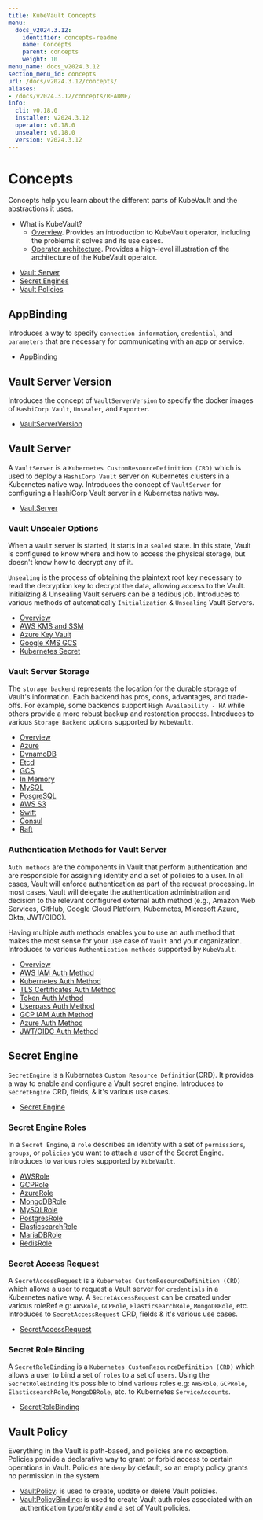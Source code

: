 ```yaml
---
title: KubeVault Concepts
menu:
  docs_v2024.3.12:
    identifier: concepts-readme
    name: Concepts
    parent: concepts
    weight: 10
menu_name: docs_v2024.3.12
section_menu_id: concepts
url: /docs/v2024.3.12/concepts/
aliases:
- /docs/v2024.3.12/concepts/README/
info:
  cli: v0.18.0
  installer: v2024.3.12
  operator: v0.18.0
  unsealer: v0.18.0
  version: v2024.3.12
---
```


# Concepts

Concepts help you learn about the different parts of KubeVault and the abstractions it uses.

- What is KubeVault?
  - [Overview](/docs/v2024.3.12/concepts/overview). Provides an introduction to KubeVault operator, including the problems it solves and its use cases.
  - [Operator architecture](/docs/v2024.3.12/concepts/architecture). Provides a high-level illustration of the architecture of the KubeVault operator.

<ul class="nav nav-tabs" id="conceptsTab" role="tablist">
  <li class="nav-item">
    <a class="nav-link active" id="vault-server-tab" data-toggle="tab" href="#vault-server" role="tab" aria-controls="vault-server" aria-selected="true">Vault Server</a>
  </li>
  <li class="nav-item">
    <a class="nav-link" id="secret-engine-tab" data-toggle="tab" href="#secret-engine" role="tab" aria-controls="secret-engine" aria-selected="false">Secret Engines</a>
  </li>
  <li class="nav-item">
    <a class="nav-link" id="vault-policy-tab" data-toggle="tab" href="#vault-policy" role="tab" aria-controls="vault-policy" aria-selected="false">Vault Policies</a>
  </li>
</ul>
<div class="tab-content" id="conceptsTabContent">
  <div class="tab-pane fade show active" id="vault-server" role="tabpanel" aria-labelledby="vault-server-tab">

## AppBinding

Introduces a way to specify `connection information`, `credential`, and `parameters` that are necessary for communicating with an app or service.

- [AppBinding](/docs/v2024.3.12/concepts/vault-server-crds/auth-methods/appbinding)

## Vault Server Version

Introduces the concept of `VaultServerVersion` to specify the docker images of `HashiCorp Vault`, `Unsealer`, and `Exporter`.

- [VaultServerVersion](/docs/v2024.3.12/concepts/vault-server-crds/vaultserverversion)

## Vault Server

A `VaultServer` is a `Kubernetes CustomResourceDefinition (CRD)` which is used to deploy a `HashiCorp Vault` server on Kubernetes clusters in a Kubernetes native way. Introduces the concept of `VaultServer` for configuring a HashiCorp Vault server in a Kubernetes native way.

- [VaultServer](/docs/v2024.3.12/concepts/vault-server-crds/vaultserver)

### Vault Unsealer Options
When a `Vault` server is started, it starts in a `sealed` state. In this state, Vault is configured to know where and how to access the physical storage, but doesn't know how to decrypt any of it.

`Unsealing` is the process of obtaining the plaintext root key necessary to read the decryption key to decrypt the data, allowing access to the Vault. Initializing & Unsealing Vault servers can be a tedious job. 
Introduces to various methods of automatically `Initialization` & `Unsealing` Vault Servers.

- [Overview](/docs/v2024.3.12/concepts/vault-server-crds/unsealer/overview)
- [AWS KMS and SSM](/docs/v2024.3.12/concepts/vault-server-crds/unsealer/aws_kms_ssm)
- [Azure Key Vault](/docs/v2024.3.12/concepts/vault-server-crds/unsealer/azure_key_vault)
- [Google KMS GCS](/docs/v2024.3.12/concepts/vault-server-crds/unsealer/google_kms_gcs)
- [Kubernetes Secret](/docs/v2024.3.12/concepts/vault-server-crds/unsealer/kubernetes_secret)
  
### Vault Server Storage
The `storage backend` represents the location for the durable storage of Vault's information. Each backend has pros, cons, advantages, and trade-offs. For example, some backends support `High Availability - HA` while others provide a more robust backup and restoration process. Introduces to various `Storage Backend` options supported by `KubeVault`.

- [Overview](/docs/v2024.3.12/concepts/vault-server-crds/storage/overview)
- [Azure](/docs/v2024.3.12/concepts/vault-server-crds/storage/azure)
- [DynamoDB](/docs/v2024.3.12/concepts/vault-server-crds/storage/dynamodb)
- [Etcd](/docs/v2024.3.12/concepts/vault-server-crds/storage/etcd)
- [GCS](/docs/v2024.3.12/concepts/vault-server-crds/storage/gcs)
- [In Memory](/docs/v2024.3.12/concepts/vault-server-crds/storage/inmem)
- [MySQL](/docs/v2024.3.12/concepts/vault-server-crds/storage/mysql)
- [PosgreSQL](/docs/v2024.3.12/concepts/vault-server-crds/storage/postgresql)
- [AWS S3](/docs/v2024.3.12/concepts/vault-server-crds/storage/s3)
- [Swift](/docs/v2024.3.12/concepts/vault-server-crds/storage/swift)
- [Consul](/docs/v2024.3.12/concepts/vault-server-crds/storage/consul)
- [Raft](/docs/v2024.3.12/concepts/vault-server-crds/storage/raft)

### Authentication Methods for Vault Server
`Auth methods` are the components in Vault that perform authentication and are responsible for assigning identity and a set of policies to a user. In all cases, Vault will enforce authentication as part of the request processing. In most cases, Vault will delegate the authentication administration and decision to the relevant configured external auth method (e.g., Amazon Web Services, GitHub, Google Cloud Platform, Kubernetes, Microsoft Azure, Okta, JWT/OIDC).

Having multiple auth methods enables you to use an auth method that makes the most sense for your use case of `Vault` and your organization.
Introduces to various `Authentication methods` supported by `KubeVault`.

- [Overview](/docs/v2024.3.12/concepts/vault-server-crds/auth-methods/overview)
- [AWS IAM Auth Method](/docs/v2024.3.12/concepts/vault-server-crds/auth-methods/aws-iam)
- [Kubernetes Auth Method](/docs/v2024.3.12/concepts/vault-server-crds/auth-methods/kubernetes)
- [TLS Certificates Auth Method](/docs/v2024.3.12/concepts/vault-server-crds/auth-methods/tls)
- [Token Auth Method](/docs/v2024.3.12/concepts/vault-server-crds/auth-methods/token)
- [Userpass Auth Method](/docs/v2024.3.12/concepts/vault-server-crds/auth-methods/userpass)
- [GCP IAM Auth Method](/docs/v2024.3.12/concepts/vault-server-crds/auth-methods/gcp-iam)
- [Azure Auth Method](/docs/v2024.3.12/concepts/vault-server-crds/auth-methods/azure)
- [JWT/OIDC Auth Method](/docs/v2024.3.12/concepts/vault-server-crds/auth-methods/jwt-oidc)

</div>
<div class="tab-pane fade" id="secret-engine" role="tabpanel" aria-labelledby="secret-engine-tab">

## Secret Engine

`SecretEngine` is a Kubernetes `Custom Resource Definition`(CRD). It provides a way to enable and configure a Vault secret engine. Introduces to `SecretEngine` CRD, fields, & it's various use cases.

- [Secret Engine](/docs/v2024.3.12/concepts/secret-engine-crds/secretengine)

### Secret Engine Roles
In a `Secret Engine`, a `role` describes an identity with a set of `permissions`, `groups`, or `policies` you want to attach a user of the Secret Engine. Introduces to various roles supported by `KubeVault`.

- [AWSRole](/docs/v2024.3.12/concepts/secret-engine-crds/aws-secret-engine/awsrole)
- [GCPRole](/docs/v2024.3.12/concepts/secret-engine-crds/gcp-secret-engine/gcprole)
- [AzureRole](/docs/v2024.3.12/concepts/secret-engine-crds/azure-secret-engine/azurerole)
- [MongoDBRole](/docs/v2024.3.12/concepts/secret-engine-crds/database-secret-engine/mongodb)
- [MySQLRole](/docs/v2024.3.12/concepts/secret-engine-crds/database-secret-engine/mysql)
- [PostgresRole](/docs/v2024.3.12/concepts/secret-engine-crds/database-secret-engine/postgresrole)
- [ElasticsearchRole](/docs/v2024.3.12/concepts/secret-engine-crds/database-secret-engine/elasticsearch)
- [MariaDBRole](/docs/v2024.3.12/concepts/secret-engine-crds/database-secret-engine/mariadb)
- [RedisRole](/docs/v2024.3.12/concepts/secret-engine-crds/database-secret-engine/redis)
  
### Secret Access Request
A `SecretAccessRequest` is a `Kubernetes CustomResourceDefinition (CRD)` which allows a user to request a Vault server for `credentials` in a Kubernetes native way. A `SecretAccessRequest` can be created under various roleRef e.g: `AWSRole`, `GCPRole`, `ElasticsearchRole`, `MongoDBRole`, etc. Introduces to `SecretAccessRequest` CRD, fields & it's various use cases.

- [SecretAccessRequest](/docs/v2024.3.12/concepts/secret-engine-crds/secret-access-request)

### Secret Role Binding
A `SecretRoleBinding` is a `Kubernetes CustomResourceDefinition (CRD)` which allows a user to bind a set of `roles` to a set of `users`. Using the `SecretRoleBinding` it’s possible to bind various roles e.g: `AWSRole`, `GCPRole`, `ElasticsearchRole`, `MongoDBRole`, etc. to Kubernetes `ServiceAccounts`.

- [SecretRoleBinding](/docs/v2024.3.12/concepts/secret-engine-crds/secret-role-binding)

</div>
<div class="tab-pane fade" id="vault-policy" role="tabpanel" aria-labelledby="vault-policy-tab">

## Vault Policy

Everything in the Vault is path-based, and policies are no exception. Policies provide a declarative way to grant or forbid access to certain operations in Vault. Policies are `deny` by default, so an empty policy grants no permission in the system.

- [VaultPolicy](/docs/v2024.3.12/concepts/policy-crds/vaultpolicy): is used to create, update or delete Vault policies.
- [VaultPolicyBinding](/docs/v2024.3.12/concepts/policy-crds/vaultpolicybinding): is used to create Vault auth roles associated with an authentication type/entity and a set of Vault policies.

</div>
</div>
